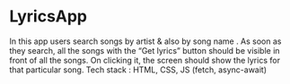 # LyricsApp

In this app users search songs by artist & also by song name . 
As soon as they search, all the songs with the “Get lyrics” button should be visible in front of all the songs. 
On clicking it, the screen should show the lyrics for that particular song.
Tech stack : HTML, CSS, JS (fetch, async-await)
